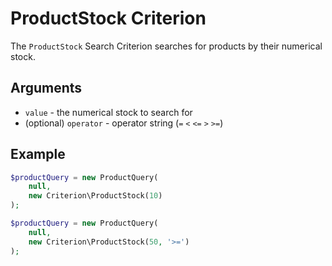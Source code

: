 # ProductStock Criterion

The `ProductStock` Search Criterion searches for products by their numerical stock.

## Arguments

- `value` - the numerical stock to search for
- (optional) `operator` - operator string (`=` `<` `<=` `>` `>=`)

## Example

``` php
$productQuery = new ProductQuery(
    null,
    new Criterion\ProductStock(10)
);
```

``` php
$productQuery = new ProductQuery(
    null,
    new Criterion\ProductStock(50, '>=')
);
```


